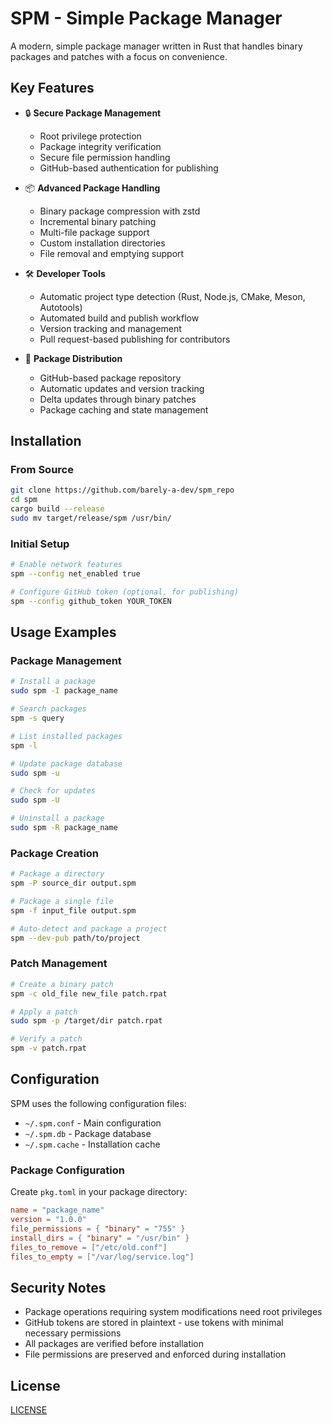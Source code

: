 # SPM - Simple Package Manager

A modern, simple package manager written in Rust that handles binary packages and patches with a focus on convenience.

## Key Features

- 🔒 **Secure Package Management**
  - Root privilege protection
  - Package integrity verification
  - Secure file permission handling
  - GitHub-based authentication for publishing

- 📦 **Advanced Package Handling**
  - Binary package compression with zstd
  - Incremental binary patching
  - Multi-file package support
  - Custom installation directories
  - File removal and emptying support

- 🛠️ **Developer Tools**
  - Automatic project type detection (Rust, Node.js, CMake, Meson, Autotools)
  - Automated build and publish workflow
  - Version tracking and management
  - Pull request-based publishing for contributors

- 🔄 **Package Distribution**
  - GitHub-based package repository
  - Automatic updates and version tracking
  - Delta updates through binary patches
  - Package caching and state management

## Installation

### From Source
```bash
git clone https://github.com/barely-a-dev/spm_repo
cd spm
cargo build --release
sudo mv target/release/spm /usr/bin/
```

### Initial Setup
```bash
# Enable network features
spm --config net_enabled true

# Configure GitHub token (optional, for publishing)
spm --config github_token YOUR_TOKEN
```

## Usage Examples

### Package Management
```bash
# Install a package
sudo spm -I package_name

# Search packages
spm -s query

# List installed packages
spm -l

# Update package database
sudo spm -u

# Check for updates
sudo spm -U

# Uninstall a package
sudo spm -R package_name
```

### Package Creation
```bash
# Package a directory
spm -P source_dir output.spm

# Package a single file
spm -f input_file output.spm

# Auto-detect and package a project
spm --dev-pub path/to/project
```

### Patch Management
```bash
# Create a binary patch
spm -c old_file new_file patch.rpat

# Apply a patch
sudo spm -p /target/dir patch.rpat

# Verify a patch
spm -v patch.rpat
```

## Configuration

SPM uses the following configuration files:
- `~/.spm.conf` - Main configuration
- `~/.spm.db` - Package database
- `~/.spm.cache` - Installation cache

### Package Configuration
Create `pkg.toml` in your package directory:
```toml
name = "package_name"
version = "1.0.0"
file_permissions = { "binary" = "755" }
install_dirs = { "binary" = "/usr/bin" }
files_to_remove = ["/etc/old.conf"]
files_to_empty = ["/var/log/service.log"]
```

## Security Notes

- Package operations requiring system modifications need root privileges
- GitHub tokens are stored in plaintext - use tokens with minimal necessary permissions
- All packages are verified before installation
- File permissions are preserved and enforced during installation

## License

[LICENSE](LICENSE)
